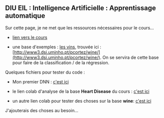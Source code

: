 ## DIU EIL : Intelligence Artificielle : Apprentissage automatique

Sur cette page, je ne met que les ressources nécessaires pour le cours...

- [lien vers le cours](https://elbixos.github.io/L3_IA/Cours/99_sommaire.html)


- une base d'exemples : [les vins](datasets/winequality.zip), trouvée ici : [http://www3.dsi.uminho.pt/pcortez/wine/](http://www3.dsi.uminho.pt/pcortez/wine/). On se servira de cette base pour faire de la classification / de la régression.

Quelques fichiers pour tester du code :
- Mon premier DNN : [c'est ici](https://colab.research.google.com/drive/1N4v6C1pu0PysqV7ghBr-MpidL_9nFWrm?usp=sharing)

- le lien colab d'analyse de la base **Heart Disease** du cours : [c'est ici](https://colab.research.google.com/drive/1hPak1FTdFZUy_7U5mQkoPfrBF7BlvpoK?usp=sharing)
- un autre lien colab pour tester des choses sur la base **wine**:
[c'est ici](https://colab.research.google.com/drive/1t46HGdCRs6m19ZHzWP_1oimnV7zTr1XI?usp=sharing)


J'ajouterais des choses au besoin...
